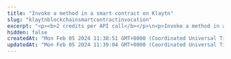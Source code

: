 ```yaml
---
title: "Invoke a method in a smart contract on Klaytn"
slug: "klaytnblockchainsmartcontractinvocation"
excerpt: "<p><b>2 credits per API call</b></p>\n<p>Invoke a method in an existing smart contract on Klaytn.</p>\n<p>You can call a read-only or write method.</p>\n<ul>\n<li>For <b>read-only</b> methods, the output of the invoked method is returned.</li>\n<li>For <b>write</b> methods, the ID of the associated transaction is returned.</li>\n</ul>        \n<p><b>Troubleshooting a failed transaction</b><br/>\nTatum ensures that this API works against the blockchain (accesses the blockchain, finds the specified smart contract, and executes the specified ABI method with the provided parameters).<br/>However, because this API can be run against any smart contract on the blockchain, Tatum cannot in any way guarantee that the method itself will be executed successfully.</p>\n<p>If you have issues with invoking the method, refer to the user documentation for this method, or contact the author of the smart contract.</p>\n<p>For more information about invoking methods in smart contracts, see <a href=\"https://support.tatum.io/support/solutions/articles/80001052441\" target=\"_blank\">this article</a> on our Support Portal.</p>\n<p><b>Signing a transaction</b><br/>\nWhen invoking a method in a smart contract, you are charged a fee for the transaction, and you must sign the transaction with the private key of the blockchain address from which the fee will be deducted.</p>\n<p>Providing the private key in the API is not a secure way of signing transactions, because the private key can be stolen or exposed. Your private keys should never leave your security perimeter. You should use the private keys only for testing a solution you are building on the <b>testnet</b> of a blockchain.</p>\n<p>For signing transactions on the <b>mainnet</b>, we strongly recommend that you use the Tatum <a href=\"https://github.com/tatumio/tatum-kms\" target=\"_blank\">Key Management System (KMS)</a> and provide the signature ID instead of the private key in the API. Alternatively, you can use the <a href=\"https://github.com/tatumio/tatum-js/tree/v2\" target=\"_blank\">Tatum JavaScript client</a>.</p>"
hidden: false
createdAt: "Mon Feb 05 2024 11:38:51 GMT+0000 (Coordinated Universal Time)"
updatedAt: "Mon Feb 05 2024 11:39:04 GMT+0000 (Coordinated Universal Time)"
---
```


